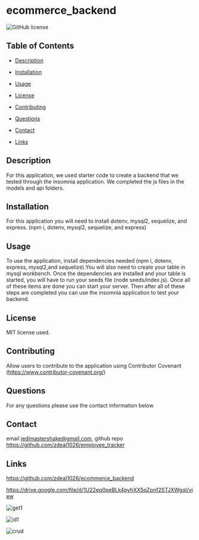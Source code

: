 # ecommerce_backend

![GitHub license](https://img.shields.io/badge/license-MIT-blue.svg)

## Table of Contents 

* [Description](#description)

* [Installation](#installation)

* [Usage](#usage)

* [License](#license)

* [Contributing](#contributing)

* [Questions](#questions)

* [Contact](#contact)

* [Links](#links)

## Description

For this application, we used starter code to create a backend that we tested through the insomnia application. We completed the js files in the models and api folders. 

## Installation
 
For this application you will need to install dotenv, mysql2, sequelize, and express.
(npm i, dotenv, mysql2, sequelize, and express)

## Usage

To use the application, install dependencies needed (npm i, dotenv, express, mysql2,and sequelize).You will also need to create your table in mysql workbench. Once the dependencies are installed and your table is started, you will have to run your seeds file (node seeds/index.js). Once all of these items are done you can start your server. Then after all of these steps are completed you can use the insomnia application to test your backend. 


## License

MIT license used.
  
## Contributing

Allow users to contribute to the application using Contributor Covenant (https://www.contributor-covenant.org/)


## Questions

For any questions please use the contact information below

## Contact

 email jedimastershake@gmail.com, 
 github repo https://github.com/zdeal1026/employee_tracker 

## Links

https://github.com/zdeal1026/ecommerce_backend

https://drive.google.com/file/d/1U22eq0peBLk4pyhXX5qZpnf2STJXWgqI/view

![get1](https://user-images.githubusercontent.com/82068157/127434803-6c491d65-c252-4592-8734-2a8d2f63455f.gif)

![id1](https://user-images.githubusercontent.com/82068157/127434816-832ef65a-0e7f-4839-bd4f-8d4c0ba5920d.gif)

![crud](https://user-images.githubusercontent.com/82068157/127435388-af7eba8a-8e2a-4d82-8191-7b45729c5b00.gif)
